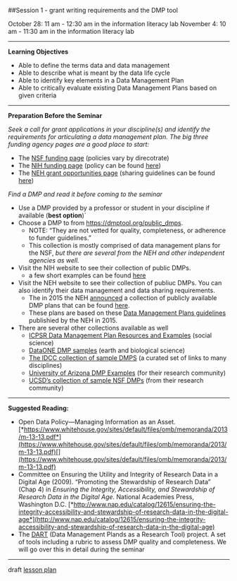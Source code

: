 ##Session 1 - grant writing requirements and the DMP tool

October 28: 11 am - 12:30 am in the information literacy lab
November 4: 10 am - 11:30 am in the information literacy lab

---

**Learning Objectives**  
- Able to define the terms data and data management
- Able to describe what is meant by the data life cycle
- Able to identify key elements in a Data Management Plan
- Able to critically evaluate existing Data Management Plans based on given criteria

---

**Preparation Before the Seminar**  

_Seek a call for grant applications in your discipline(s) and identify the requirements for articulating a data management plan. The big three funding agency pages are a good place to start:_

* The [NSF funding page](https://www.nsf.gov/funding/) (policies vary by direcotrate)
* The [NIH funding page](https://grants.nih.gov/funding/index.htm) (policy can be found [here](http://grants.nih.gov/grants/policy/data_sharing/index.htm))
* The [NEH grant opportunities page](https://www.neh.gov/grants) (sharing guidelines can be found [here](http://www.neh.gov/files/grants/data_management_plans_2015.pdf))

_Find a DMP and read it before coming to the seminar_

* Use a DMP provided by a professor or student in your discipline if available (**best option**)`
* Choose a DMP to from https://dmptool.org/public_dmps. 
    - NOTE: “They are not vetted for quality, completeness, or adherence to funder guidelines.”
	- This collection is mostly comprised of data management plans for the NSF, _but there are several from the NEH and other independent agencies as well._
* Visit the NIH website to see their collection of public DMPs.
    - a few short examples can be found [here](http://grants.nih.gov/grants/policy/data_sharing/data_sharing_guidance.htm#ex)
* Visit the NEH website to see their collection of publiuc DMPs. You can also identify their data management and data sharing requirements.  
    - The in 2015 the NEH [announced](https://www.neh.gov/divisions/odh/grant-news/data-management-plans-successful-grant-applications-2011-2014-now-available) a collection of publicly available DMP plans that can be found [here](http://www.neh.gov/files/dmp_from_successful_grants.zip). 
	- These plans are based on these [Data Management Plans guidelines](http://www.neh.gov/files/grants/data_management_plans_2015.pdf) publishied by the NEH in 2015.
* There are several other collections available as well
    - [ICPSR Data Management Plan Resources and Examples](http://www.icpsr.umich.edu/icpsrweb/content/datamanagement/dmp/resources.html) (social science)
    - [DataONE DMP samples](https://www.dataone.org/data-management-planning) (earth and biological science)
    - [The IDCC collection of sample DMPS](http://www.dcc.ac.uk/resources/data-management-plans/guidance-examples) (a curated set of links to many disciplines)
    - [University of Arizona DMP Examples](http://data.library.arizona.edu/data-management-plans/data-management-plan-examples) (for their research community)
    - [UCSD’s collection of sample NSF DMPs](http://libraries.ucsd.edu/services/data-curation/data-management/dmp-samples.html) (from their research community)

---

**Suggested Reading:**  

-   Open Data Policy—Managing Information as an Asset. [*https://www.whitehouse.gov/sites/default/files/omb/memoranda/2013/m-13-13.pdf*](https://www.whitehouse.gov/sites/default/files/omb/memoranda/2013/m-13-13.pdf)[](https://www.whitehouse.gov/sites/default/files/omb/memoranda/2013/m-13-13.pdf)
-   Committee on Ensuring the Utility and Integrity of Research Data in a Digital Age (2009). “Promoting the Stewardship of Research Data” (Chap 4) in *Ensuring the Integrity, Accessibility, and Stewardship of Research Data in the Digital Age*. National Academies Press, Washington D.C. [*http://www.nap.edu/catalog/12615/ensuring-the-integrity-accessibility-and-stewardship-of-research-data-in-the-digital-age*](http://www.nap.edu/catalog/12615/ensuring-the-integrity-accessibility-and-stewardship-of-research-data-in-the-digital-age)
-   The [DART](https://osf.io/qh6ad/) (Data Management Plands as a Research Tool) project. A set of tools including a rubric to assess DMP quality and completeness. We will go over this in detail during the seminar 

---

draft [lesson plan](session01/lesson01.md)
  